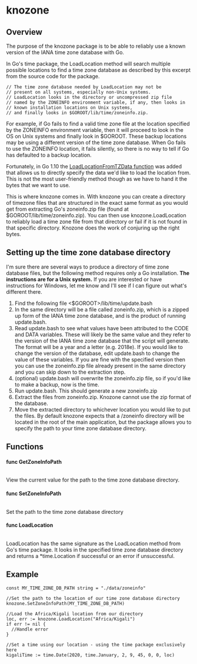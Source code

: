 # knozone
## Overview
The purpose of the knozone package is to be able to reliably use a known version of the IANA time zone database with Go.

In Go's time package, the LoadLocation method will search multiple possible locations to find a time zone database as described by this excerpt from the source code for the package.
```
// The time zone database needed by LoadLocation may not be
// present on all systems, especially non-Unix systems.
// LoadLocation looks in the directory or uncompressed zip file
// named by the ZONEINFO environment variable, if any, then looks in
// known installation locations on Unix systems,
// and finally looks in $GOROOT/lib/time/zoneinfo.zip.
```
For example, if Go fails to find a valid time zone file at the location specified by the ZONEINFO environment variable, then it will proceed to look in the OS on Unix systems and finally look in $GOROOT. These backup locations may be using a different version of the time zone database. When Go fails to use the ZONEINFO location, it fails silently, so there is no way to tell if Go has defaulted to a backup location.

Fortunately, in Go 1.10 the [LoadLocationFromTZData function](https://golang.org/pkg/time/#LoadLocationFromTZData) was added that allows us to directly specify the data we'd like to load the location from. This is not the most user-friendly method though as we have to hand it the bytes that we want to use.

This is where knozone comes in. With knozone you can create a directory of timezone files that are structured in the exact same format as you would get from extracting Go's zoneinfo.zip file (found at $GOROOT/lib/time/zoneinfo.zip). You can then use knozone.LoadLocation to reliably load a time zone file from that directory or fail if it is not found in that specific directory. Knozone does the work of conjuring up the right bytes.

## Setting up the time zone database directory
I'm sure there are several ways to produce a directory of time zone database files, but the following method requires only a Go installation. **The instructions are for a Unix system.** If you are interested or have instructions for Windows, let me know and I'll see if I can figure out what's different there.

1. Find the following file <$GOROOT>/lib/time/update.bash
1. In the same directory will be a file called zoneinfo.zip, which is a zipped up form of the IANA time zone database, and is the product of running update.bash.
1. Read update.bash to see what values have been attributed to the CODE and DATA variables. These will likely be the same value and they refer to the version of the IANA time zone database that the script will generate. The format will be a year and a letter (e.g. 2018e). If you would like to change the version of the database, edit update.bash to change the value of these variables. If you are fine with the specified version then you can use the zoneinfo.zip file already present in the same directory and you can skip down to the extraction step.
1. (optional) update.bash will overwrite the zoneinfo.zip file, so if you'd like to make a backup, now is the time.
1. Run update.bash. This should generate a new zoneinfo.zip
1. Extract the files from zoneinfo.zip. Knozone cannot use the zip format of the database.
1. Move the extracted directory to whichever location you would like to put the files. By default knozone expects that a /zoneinfo directory will be located in the root of the main application, but the package allows you to specify the path to your time zone database directory.

## Functions
#### func GetZoneInfoPath
```func GetZoneInfoPath() string
```
View the current value for the path to the time zone database directory.

#### func SetZoneInfoPath
```func SetZoneInfoPath(path string)
```
Set the path to the time zone database directory

#### func LoadLocation
```func LoadLocation(name string) (*time.Location, error)
```
LoadLocation has the same signature as the LoadLocation method from Go's time package. It looks in the specified time zone database directory and returns a \*time.Location if successful or an error if unsuccessful.

## Example
```
const MY_TIME_ZONE_DB_PATH string = "./data/zoneinfo"

//Set the path to the location of our time zone database directory
knozone.SetZoneInfoPath(MY_TIME_ZONE_DB_PATH)

//Load the Africa/Kigali location from our directory
loc, err := knozone.LoadLocation("Africa/Kigali")
if err != nil {
  //Handle error
}

//Set a time using our location - using the time package exclusively here
kigaliTime := time.Date(2020, time.January, 2, 9, 45, 0, 0, loc)
```
